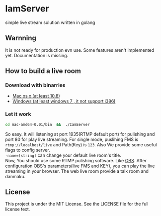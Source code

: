 # IamServer
simple live stream solution written in golang

## Warnning
It is not ready for production evn use. Some features aren't implemented yet. Documentation is missing.

## How to build a live room
### Download with binarries
- [Mac os x (at least 10.8)](https://github.com/Alienero/IamServer/releases/download/v0.0.1/mac-amd64-0.01.zip)
- [Windows (at least windows 7 , it not support i386)](https://github.com/Alienero/IamServer/releases/download/v0.0.1/windws-amd64-0.01.zip)

### Let it work
```bash
cd mac-amd64-0.01/bin  &&  ./IamServer
```
So easy. It will listening at port 1935(RTMP default port) for pulishing and port 80 for play live streaming. For single mode, puslihing FMS is `rtmp://localhost/live` and Path(Key) is `123`. Also We provide some useful flags to config server.     
`-name=[string]` can change your default live room's title.      
 Now, You should use some RTMP pulishing software. Like [OBS](https://obsproject.com/). After configuration OBS's parameters(live FMS and KEY), you can play the live streaming in your browser. The web live room provide a talk room and danmaku.
 
##  License
 This project is under the MIT License. See the LICENSE file for the full license text.
